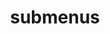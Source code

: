 ---
layout: page
title: submenus
nav: true
nav_order: 6
dropdown: true
children:
    - title: publications
      permalink: /publications/
    - title: divider
    - title: projects
      permalink: /projects/
---